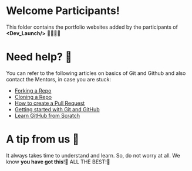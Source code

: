 # Welcome Participants! 

This folder contains the portfolio websites added by the participants of **<Dev_Launch/>** 👩‍💻👨‍💻

# Need help? 🤔
You can refer to the following articles on basics of Git and Github and also contact the Mentors, in case you are stuck:
- [Forking a Repo](https://help.github.com/en/github/getting-started-with-github/fork-a-repo)
- [Cloning a Repo](https://help.github.com/en/desktop/contributing-to-projects/creating-an-issue-or-pull-request)
- [How to create a Pull Request](https://opensource.com/article/19/7/create-pull-request-github)
- [Getting started with Git and GitHub](https://towardsdatascience.com/getting-started-with-git-and-github-6fcd0f2d4ac6)
- [Learn GitHub from Scratch](https://lab.github.com/githubtraining/introduction-to-github)

# A tip from us 🧡
It always takes time to understand and learn. So, do not worry at all. We know **you have got this**!💪
ALL THE BEST!💯
